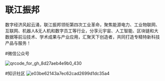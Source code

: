 # 联江振邦
数字经济风起云涌，联江振邦领衔第四次工业革命，聚焦能源电力、工业物联网、互联网、机器人&无人机和数字员工等行业，分享元宇宙、人工智能、区块链和大数据等前沿技术、学术成果与产业应用，汇聚天下创造者，共同打造专精特新科技产品与服务！

#微信公众号


![qrcode_for_gh_8d27aeb4e9b0_430](https://github.com/hexieshenghuo/LianJiangZhenBang/assets/39576842/b06bc9fa-b90c-45ff-8d49-c71f666fe57c)

#知识社区
![e03be62143a7ec62cad2699d1dc35a4](https://github.com/hexieshenghuo/LianJiangZhenBang/assets/39576842/f76f7791-5439-4901-b9b2-bf9467f7d485)

